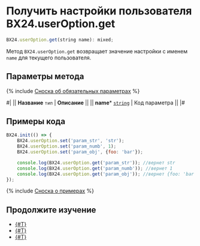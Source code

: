 # Получить настройки пользователя BX24.userOption.get

```js
BX24.userOption.get(string name): mixed;
```

Метод `BX24.userOption.get` возвращает значение настройки с именем `name` для текущего пользователя.

## Параметры метода

{% include [Сноска об обязательных параметрах](../../../_includes/required.md) %}

#|
|| **Название**
`тип` | **Описание** ||
|| **name***
[`string`](../../data-types.md) | Код параметра ||
|#

## Примеры кода

```js
BX24.init(() => {
    BX24.userOption.set('param_str', 'str');
    BX24.userOption.set('param_numb', 1);
    BX24.userOption.set('param_obj', {foo: 'bar'});

    console.log(BX24.userOption.get('param_str')); //вернет str
    console.log(BX24.userOption.get('param_numb')); //вернет 1
    console.log(BX24.userOption.get('param_obj')); //вернет {foo: 'bar'}
});
```

{% include [Сноска о примерах](../../../_includes/examples.md) %}

## Продолжите изучение

- [{#T}](./bx24-user-option-set.md)
- [{#T}](./bx24-app-option-set.md)
- [{#T}](./bx24-app-option-get.md)